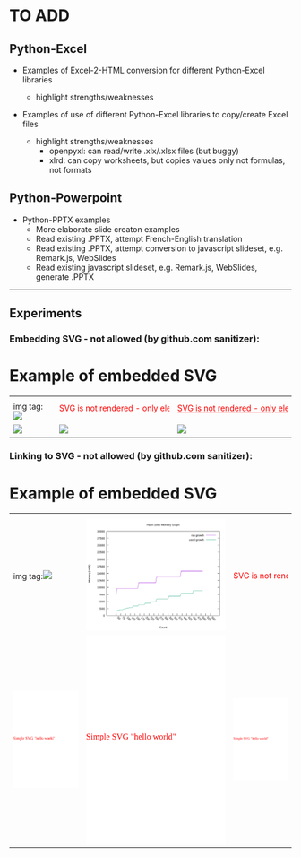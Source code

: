 # TO ADD

## Python-Excel

- Examples of Excel-2-HTML conversion for different Python-Excel libraries
  - highlight strengths/weaknesses
  
- Examples of use of different Python-Excel libraries to copy/create Excel files
  - highlight strengths/weaknesses
    - openpyxl: can read/write .xlx/.xlsx files (but buggy)
    - xlrd: can copy worksheets, but copies values only not formulas, not formats

## Python-Powerpoint

- Python-PPTX examples
  - More elaborate slide creaton examples
  - Read existing .PPTX, attempt French-English translation
  - Read existing .PPTX, attempt conversion to javascript slideset, e.g. Remark.js, WebSlides
  - Read existing javascript slideset, e.g. Remark.js, WebSlides, generate .PPTX
  
<hr/>

## Experiments

### Embedding SVG - not allowed (by github.com sanitizer):

<h1>Example of embedded SVG</h1> <table> <tbody> <tr>
  <th></th>  <th></th>  <th></th> 
</tr>
<tr>
  <td>img tag:<img width=100 src='https://www.shareicon.net/download/2015/05/18/40183_text_512x512.png'/></td>
  <td>
	  <svg height="30" width="200">
		    <text x="0" y="15" fill="red"> SVG is not rendered - only element text is shown on github</text>
	  </svg>
	</td> <td>
	  <svg height="30" width="200" xmlns:xlink="http://www.w3.org/1999/xlink">
		    <a xlink:href="https://www.w3schools.com/graphics/" target="_blank">
			        <text x="0" y="15" fill="red" text-decoration="underline"> SVG is not rendered  - only element text (a link) is shown on github </text>
				  </a>
	  </svg>
  </td>
</tr>
<tr>
  <td><img src='./images/magick_AWS+Lambda+Python_24fs_%23ccffcc_%23000000.png'/></td>
  <td><img src='./images/magick_Using+aws+cli_24fs_%23ccffcc_%23000000.png'/></td>
  <td><img src='./images/magick_Using+Chalice_24fs_%23339966_%23ffffff.png'/></td>
</tr>
 </tbody> </table>

### Linking to SVG - not allowed (by github.com sanitizer):

<h1>Example of embedded SVG</h1> <table> <tbody> <tr>
  <th></th>  <th></th>  <th></th> 
</tr>
<tr>
  <td>img tag:<img width=100 src='https://www.shareicon.net/download/2015/05/18/40183_text_512x512.png'/></td>
  <td>
	  <img src='images/memDistrib-jemalloc-4.0.3.svg'/>
	</td> <td>
	  <svg height="30" width="200" xmlns:xlink="http://www.w3.org/1999/xlink">
		    <a xlink:href="https://www.w3schools.com/graphics/" target="_blank">
			        <text x="0" y="15" fill="red" text-decoration="underline"> SVG is not rendered  - only element text (a link) is shown on github </text>
				  </a>
	  </svg>
  </td>
</tr>
<tr>
  <td><img src='./images/test.svg'/></td>
  <td><img src='./images/test.svg'/></td>
  <td><img src='./images/test.svg'/></td>
</tr>
 </tbody> </table>


